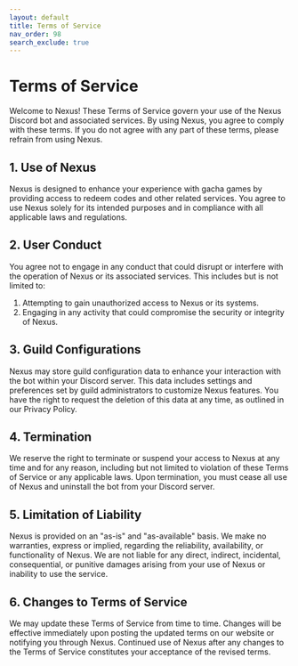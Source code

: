 ```yaml
---
layout: default
title: Terms of Service
nav_order: 98
search_exclude: true
---
```

# Terms of Service
Welcome to Nexus! These Terms of Service govern your use of the Nexus Discord bot and associated services. By using Nexus, you agree to comply with these terms. If you do not agree with any part of these terms, please refrain from using Nexus.

## 1. Use of Nexus
Nexus is designed to enhance your experience with gacha games by providing access to redeem codes and other related services. You agree to use Nexus solely for its intended purposes and in compliance with all applicable laws and regulations.

## 2. User Conduct
You agree not to engage in any conduct that could disrupt or interfere with the operation of Nexus or its associated services. This includes but is not limited to:
1. Attempting to gain unauthorized access to Nexus or its systems.
2. Engaging in any activity that could compromise the security or integrity of Nexus.
   
## 3. Guild Configurations
Nexus may store guild configuration data to enhance your interaction with the bot within your Discord server. This data includes settings and preferences set by guild administrators to customize Nexus features. You have the right to request the deletion of this data at any time, as outlined in our Privacy Policy.

## 4. Termination
We reserve the right to terminate or suspend your access to Nexus at any time and for any reason, including but not limited to violation of these Terms of Service or any applicable laws. Upon termination, you must cease all use of Nexus and uninstall the bot from your Discord server.

## 5. Limitation of Liability
Nexus is provided on an "as-is" and "as-available" basis. We make no warranties, express or implied, regarding the reliability, availability, or functionality of Nexus. We are not liable for any direct, indirect, incidental, consequential, or punitive damages arising from your use of Nexus or inability to use the service.

## 6. Changes to Terms of Service
We may update these Terms of Service from time to time. Changes will be effective immediately upon posting the updated terms on our website or notifying you through Nexus. Continued use of Nexus after any changes to the Terms of Service constitutes your acceptance of the revised terms.
